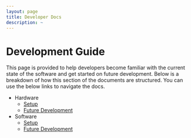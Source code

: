 ```yaml
---
layout: page
title: Developer Docs
description: ~
---
```


# Development Guide

This page is provided to help developers become familiar with the current state of the software and get started on future development. Below is a breakdown of how this section of the documents are structured. You can use the below links to navigate the docs.

- Hardware
  - [Setup](Hardware/setup.md)
  - [Future Development](Hardware/future-development.md)
- Software
  - [Setup](Software/setup.md)
  - [Future Development](Software/future-development.md)
